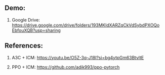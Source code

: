 ## Demo:

1. Google Drive: https://drive.google.com/drive/folders/193MKIdXARZqCkVdSybdPXOQoEbfouXQB?usp=sharing


## References:

1. A3C + ICM: https://youtu.be/O5Z-3q-J18I?si=bg4ytpGm63BtvltE

2. PPO + ICM: https://github.com/adik993/ppo-pytorch
